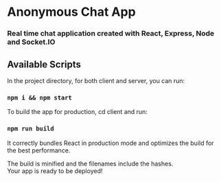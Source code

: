 # Anonymous Chat App

### Real time chat application created with React, Express, Node and Socket.IO 

## Available Scripts

In the project directory, for both client and server, you can run:

### `npm i && npm start`

To build the app for production, cd client and run: <br />

### `npm run build`

It correctly bundles React in production mode and optimizes the build for the best performance.

The build is minified and the filenames include the hashes.<br />
Your app is ready to be deployed!


